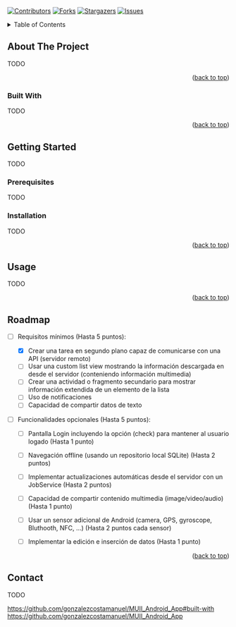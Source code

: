 
<a name="readme-top"></a>




<!-- PROJECT SHIELDS -->
<!--
*** I'm using markdown "reference style" links for readability.
*** Reference links are enclosed in brackets [ ] instead of parentheses ( ).
*** See the bottom of this document for the declaration of the reference variables
*** for contributors-url, forks-url, etc. This is an optional, concise syntax you may use.
*** https://www.markdownguide.org/basic-syntax/#reference-style-links
-->
[![Contributors][contributors-shield]][contributors-url]
[![Forks][forks-shield]][forks-url]
[![Stargazers][stars-shield]][stars-url]
[![Issues][issues-shield]][issues-url]
<!--
[![MIT License][license-shield]][license-url]
[![LinkedIn][linkedin-shield]][linkedin-url]
-->




<!-- TABLE OF CONTENTS -->
<details>
  <summary>Table of Contents</summary>
  <ol>
    <li>
      <a href="#about-the-project">About The Project</a>
    </li>
    <li>
      <a href="#getting-started">Getting Started</a>
      <ul>
        <li><a href="#prerequisites">Prerequisites</a></li>
        <li><a href="#installation">Installation</a></li>
      </ul>
    </li>
    <li><a href="#usage">Usage</a></li>
    <li><a href="#roadmap">Roadmap</a></li>
    <li><a href="#contact">Contact</a></li>
  </ol>
</details>



<!-- ABOUT THE PROJECT -->
## About The Project


TODO

<p align="right">(<a href="#readme-top">back to top</a>)</p>



### Built With

TODO


<!--
This section should list any major frameworks/libraries used to bootstrap your project. Leave any add-ons/plugins for the acknowledgements section. Here are a few examples.

* [![Next][Next.js]][Next-url]
* [![React][React.js]][React-url]
* [![Vue][Vue.js]][Vue-url]
* [![Angular][Angular.io]][Angular-url]
* [![Svelte][Svelte.dev]][Svelte-url]
* [![Laravel][Laravel.com]][Laravel-url]
* [![Bootstrap][Bootstrap.com]][Bootstrap-url]
* [![JQuery][JQuery.com]][JQuery-url]
-->

<p align="right">(<a href="#readme-top">back to top</a>)</p>



<!-- GETTING STARTED -->
## Getting Started

TODO
<!--
This is an example of how you may give instructions on setting up your project locally.
To get a local copy up and running follow these simple example steps.
-->

### Prerequisites
TODO
<!--
This is an example of how to list things you need to use the software and how to install them.
* npm
  ```sh
  npm install npm@latest -g
  ```
-->

### Installation

TODO

<!--
_Below is an example of how you can instruct your audience on installing and setting up your app. This template doesn't rely on any external dependencies or services._

1. Get a free API Key at [https://example.com](https://example.com)
2. Clone the repo
   ```sh
   git clone https://github.com/your_username_/Project-Name.git
   ```
3. Install NPM packages
   ```sh
   npm install
   ```
4. Enter your API in `config.js`
   ```js
   const API_KEY = 'ENTER YOUR API';
   ```

-->

<p align="right">(<a href="#readme-top">back to top</a>)</p>



<!-- USAGE EXAMPLES -->
## Usage

 TODO 
 
<!--
Use this space to show useful examples of how a project can be used. Additional screenshots, code examples and demos work well in this space. You may also link to more resources.

_For more examples, please refer to the [Documentation](https://example.com)_

-->
<p align="right">(<a href="#readme-top">back to top</a>)</p>



<!-- ROADMAP -->
## Roadmap

- [ ] Requisitos mínimos (Hasta 5 puntos):

    - [x] Crear una tarea en segundo plano capaz de comunicarse con una API (servidor remoto)
    - [ ] Usar una custom list view mostrando la información descargada en desde el servidor (conteniendo información multimedia)
    - [ ] Crear una actividad o fragmento secundario para mostrar información extendida de un elemento de la lista
    - [ ] Uso de notificaciones
    - [ ] Capacidad de compartir datos de texto

- [ ] Funcionalidades opcionales (Hasta 5 puntos):

    - [ ] Pantalla Login incluyendo la opción (check) para mantener al usuario logado (Hasta 1 punto)
    - [ ] Navegación offline (usando un repositorio local SQLite) (Hasta 2 puntos)
    - [ ] Implementar actualizaciones automáticas desde el servidor con un JobService (Hasta 2 puntos)
    - [ ] Capacidad de compartir contenido multimedia (image/video/audio) (Hasta 1 punto)
    - [ ] Usar un sensor adicional de Android (camera, GPS, gyroscope, Bluthooth, NFC, ...) (Hasta 2 puntos cada sensor)
    - [ ] Implementar la edición e inserción de datos (Hasta 1 punto)
    

<p align="right">(<a href="#readme-top">back to top</a>)</p>




<!-- CONTACT -->
## Contact

TODO

<!--

Your Name - [@your_twitter](https://twitter.com/your_username) - email@example.com

Project Link: [https://github.com/your_username/repo_name](https://github.com/your_username/repo_name)

<p align="right">(<a href="#readme-top">back to top</a>)</p>
-->

https://github.com/gonzalezcostamanuel/MUII_Android_App#built-with
https://github.com/gonzalezcostamanuel/MUII_Android_App


<!-- MARKDOWN LINKS & IMAGES -->
[contributors-shield]: https://img.shields.io/github/contributors/gonzalezcostamanuel/MUII_Android_App.svg?style=for-the-badge
[contributors-url]: https://github.com/gonzalezcostamanuel/MUII_Android_App/graphs/contributors
[forks-shield]: https://img.shields.io/github/forks/gonzalezcostamanuel/MUII_Android_App.svg?style=for-the-badge
[forks-url]: https://github.com/gonzalezcostamanuel/MUII_Android_App/network/members
[stars-shield]: https://img.shields.io/github/stars/gonzalezcostamanuel/MUII_Android_App.svg?style=for-the-badge
[stars-url]: https://github.com/gonzalezcostamanuel/MUII_Android_App/stargazers
[issues-shield]: https://img.shields.io/github/issues/gonzalezcostamanuel/MUII_Android_App.svg?style=for-the-badge
[issues-url]: https://github.com/gonzalezcostamanuel/MUII_Android_App/issues
[license-shield]: https://img.shields.io/github/license/gonzalezcostamanuel/MUII_Android_App.svg?style=for-the-badge
[license-url]: https://github.com/gonzalezcostamanuel/MUII_Android_App/blob/master/LICENSE.txt
[linkedin-shield]: https://img.shields.io/badge/-LinkedIn-black.svg?style=for-the-badge&logo=linkedin&colorB=555
[linkedin-url]: https://linkedin.com/in/othneildrew
[product-screenshot]: images/screenshot.png
[Next.js]: https://img.shields.io/badge/next.js-000000?style=for-the-badge&logo=nextdotjs&logoColor=white
[Next-url]: https://nextjs.org/
[React.js]: https://img.shields.io/badge/React-20232A?style=for-the-badge&logo=react&logoColor=61DAFB
[React-url]: https://reactjs.org/
[Vue.js]: https://img.shields.io/badge/Vue.js-35495E?style=for-the-badge&logo=vuedotjs&logoColor=4FC08D
[Vue-url]: https://vuejs.org/
[Angular.io]: https://img.shields.io/badge/Angular-DD0031?style=for-the-badge&logo=angular&logoColor=white
[Angular-url]: https://angular.io/
[Svelte.dev]: https://img.shields.io/badge/Svelte-4A4A55?style=for-the-badge&logo=svelte&logoColor=FF3E00
[Svelte-url]: https://svelte.dev/
[Laravel.com]: https://img.shields.io/badge/Laravel-FF2D20?style=for-the-badge&logo=laravel&logoColor=white
[Laravel-url]: https://laravel.com
[Bootstrap.com]: https://img.shields.io/badge/Bootstrap-563D7C?style=for-the-badge&logo=bootstrap&logoColor=white
[Bootstrap-url]: https://getbootstrap.com
[JQuery.com]: https://img.shields.io/badge/jQuery-0769AD?style=for-the-badge&logo=jquery&logoColor=white
[JQuery-url]: https://jquery.com 